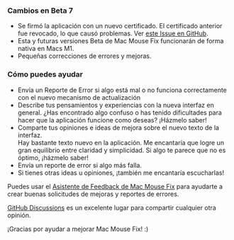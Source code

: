 ### Cambios en Beta 7

- Se firmó la aplicación con un nuevo certificado. El certificado anterior fue revocado, lo que causó problemas. Ver [este Issue en GitHub](https://github.com/noah-nuebling/mac-mouse-fix/issues/95).
- Esta y futuras versiones Beta de Mac Mouse Fix funcionarán de forma nativa en Macs M1.
- Pequeñas correcciones de errores y mejoras.

### Cómo puedes ayudar

- Envía un Reporte de Error si algo está mal o no funciona correctamente con el nuevo mecanismo de actualización
- Describe tus pensamientos y experiencias con la nueva interfaz en general. ¿Has encontrado algo confuso o has tenido dificultades para hacer que la aplicación funcione como deseas? ¡Házmelo saber!
- Comparte tus opiniones e ideas de mejora sobre el nuevo texto de la interfaz.\
   Hay bastante texto nuevo en la aplicación. Me encantaría que logre un gran equilibrio entre claridad y simplicidad. Si algo te parece que no es óptimo, ¡házmelo saber!
- Envía un reporte de error si algo más falla.
- Si tienes otras ideas u opiniones, ¡también me encantaría escucharlas!

Puedes usar el [Asistente de Feedback de Mac Mouse Fix](https://github.com/noah-nuebling/mac-mouse-fix/issues/new/choose) para ayudarte a crear buenas solicitudes de mejoras y reportes de errores.

[GitHub Discussions](https://github.com/noah-nuebling/mac-mouse-fix/discussions/82) es un excelente lugar para compartir cualquier otra opinión.

¡Gracias por ayudar a mejorar Mac Mouse Fix! :)